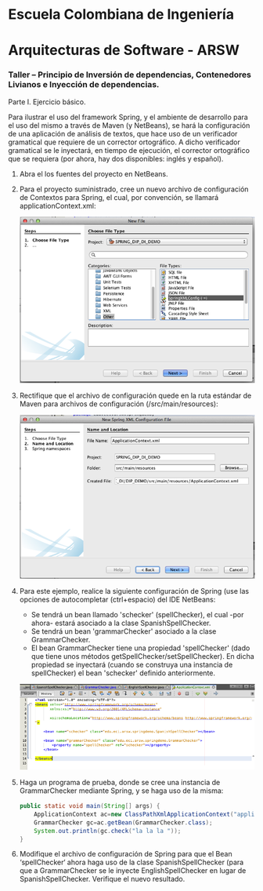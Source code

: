 # Escuela Colombiana de Ingeniería
# Arquitecturas de Software - ARSW
### Taller – Principio de Inversión de dependencias, Contenedores Livianos e Inyección de dependencias.

Parte I. Ejercicio básico.

Para ilustrar el uso del framework Spring, y el ambiente de desarrollo para el uso del mismo a través de Maven (y NetBeans), se hará la configuración de una aplicación de análisis de textos, que hace uso de un verificador gramatical que requiere de un corrector ortográfico. A dicho verificador gramatical se le inyectará, en tiempo de ejecución, el corrector ortográfico que se requiera (por ahora, hay dos disponibles: inglés y español).

1. Abra el los fuentes del proyecto en NetBeans.
2. Para el proyecto suministrado, cree un nuevo archivo de configuración de Contextos para Spring, el cual, por convención, se llamará applicationContext.xml:

	![img](img/NetbeansSpringConf.png)
 
3. Rectifique que el archivo de configuración quede en la ruta estándar de Maven para archivos de configuración (/src/main/resources):

	![img](img/ResourcePath.png)


4.	Para este ejemplo, realice la siguiente configuración de Spring (use las opciones de autocompletar (ctrl+espacio) del IDE NetBeans:

	* Se tendrá un bean llamado 'schecker' (spellChecker), el cual -por ahora- estará asociado a la clase SpanishSpellChecker.
	* Se tendrá un bean 'grammarChecker' asociado a la clase GrammarChecker.
	* El bean GrammarChecker tiene una propiedad 'spellChecker' (dado que tiene unos métodos getSpellChecker/setSpellChecker). En dicha propiedad se inyectará (cuando se construya una instancia de spellChecker) el bean 'schecker' definido anteriormente.


	![img](img/XMLConfig.png)
 
 
5.	Haga un programa de prueba, donde se cree una instancia de GrammarChecker mediante Spring, y se haga uso de la misma:

	```java
	public static void main(String[] args) {
		ApplicationContext ac=new ClassPathXmlApplicationContext("applicationContext.xml");
		GrammarChecker gc=ac.getBean(GrammarChecker.class);
		System.out.println(gc.check("la la la "));
	}
	```
	
6.	Modifique el archivo de configuración de Spring para que el Bean ‘spellChecker‘ ahora haga uso de la clase SpanishSpellChecker (para que a GrammarChecker se le inyecte EnglishSpellChecker en lugar de  SpanishSpellChecker. Verifique el nuevo resultado.


